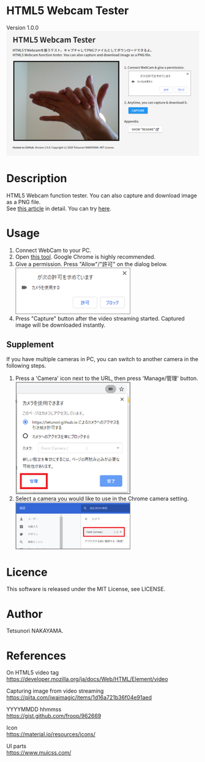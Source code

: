 # HTML5 Webcam Tester
Version 1.0.0  
<img src="./images/screenShot.png" width="800px">

# Description
HTML5 Webcam function tester. You can also capture and download image as a PNG file.  
See [this article](https://qiita.com/tetunori_lego/items/4d0da075224abbaa4389) in detail. You can try [here](https://tetunori.github.io/HTML5WebcamTester/).

# Usage
1. Connect WebCam to your PC.
2. Open [this tool](https://tetunori.github.io/HTML5WebcamTester/). Google Chrome is highly recommended.
3. Give a permission. Press "Allow"/"許可" on the dialog below.
<BR><img src="./images/permission.png" width="300px">
4. Press "Capture" button after the video streaming started. Captured image will be downloaded instantly.

## Supplement
If you have multiple cameras in PC, you can switch to another camera in the following steps.
1. Press a 'Camera' icon next to the URL, then press 'Manage/管理' button.
<BR><img src="./images/cameraStatus.png" width="300px">
2. Select a camera you would like to use in the Chrome camera setting.
<BR><img src="./images/cameraSetting.png" width="300px">

# Licence
This software is released under the MIT License, see LICENSE.

# Author
Tetsunori NAKAYAMA.

# References
On HTML5 video tag  
https://developer.mozilla.org/ja/docs/Web/HTML/Element/video

Capturing image from video streaming  
https://qiita.com/iwaimagic/items/1d16a721b36f04e91aed

YYYYMMDD hhmmss  
https://gist.github.com/froop/962669

Icon  
https://material.io/resources/icons/

UI parts  
https://www.muicss.com/
